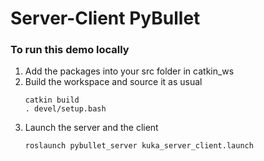 
# Server-Client PyBullet

### To run this demo locally
1. Add the packages into your src folder in catkin_ws
2. Build the workspace and source it as usual
    ```
    catkin build
    . devel/setup.bash
    ```
3. Launch the server and the client
    ```
    roslaunch pybullet_server kuka_server_client.launch
    ```